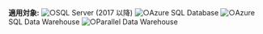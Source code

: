 <Token>**適用対象:** ![○](media/yes.png)SQL Server (2017 以降) ![○](media/yes.png)Azure SQL Database ![○](media/yes.png)Azure SQL Data Warehouse ![○](media/yes.png)Parallel Data Warehouse </Token>
